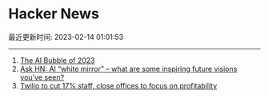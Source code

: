 # Hacker News

最近更新时间: 2023-02-14 01:01:53

--- 
1. [The AI Bubble of 2023](https://thereformedbroker.com/2023/02/07/the-ai-bubble-of-2023/) 
2. [Ask HN: AI “white mirror” – what are some inspiring future visions you&#x27;ve seen?](https://news.ycombinator.com/item?id=34775667) 
3. [Twilio to cut 17% staff, close offices to focus on profitability](https://www.reuters.com/technology/twilio-cut-17-staff-close-offices-focus-profitability-2023-02-13/) 
